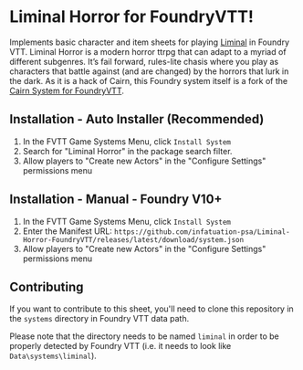 # Liminal Horror for FoundryVTT!

Implements basic character and item sheets for playing [Liminal](https://goblinarchives.github.io/LiminalHorror/) in Foundry VTT. Liminal Horror is a modern horror ttrpg that can adapt to a myriad of different subgenres. It’s fail forward, rules-lite chasis where you play as characters that battle against (and are changed) by the horrors that lurk in the dark. As it is a hack of Cairn, this Foundry system itself is a fork of the [Cairn System for FoundryVTT](https://github.com/yochaigal/Cairn-FoundryVTT).

## Installation - Auto Installer (Recommended)

1. In the FVTT Game Systems Menu, click `Install System`
2. Search for "Liminal Horror" in the package search filter.
3. Allow players to "Create new Actors" in the "Configure Settings" permissions menu

## Installation - Manual - Foundry V10+

1. In the FVTT Game Systems Menu, click `Install System`
2. Enter the Manifest URL: `https://github.com/infatuation-psa/Liminal-Horror-FoundryVTT/releases/latest/download/system.json`
3. Allow players to "Create new Actors" in the "Configure Settings" permissions menu

## Contributing

If you want to contribute to this sheet, you'll need to clone this repository in the `systems` directory in Foundry VTT data path.

Please note that the directory needs to be named `liminal` in order to be properly detected by Foundry VTT (i.e. it needs to look like `Data\systems\liminal`).
